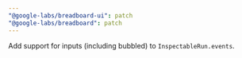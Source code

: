 ```yaml
---
"@google-labs/breadboard-ui": patch
"@google-labs/breadboard": patch
---
```


Add support for inputs (including bubbled) to `InspectableRun.events`.
